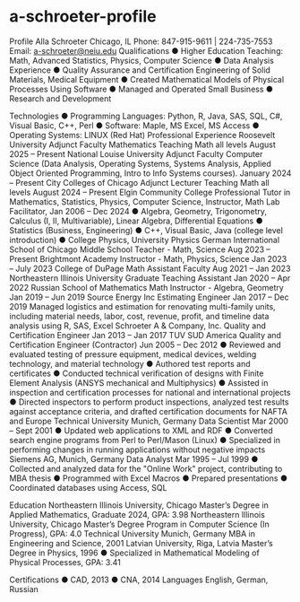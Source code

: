 # a-schroeter-profile
Profile
Alla Schroeter 
Chicago, IL
Phone: 847-915-9611 | 224-735-7553
Email: a-schroeter@neiu.edu
Qualifications
●	Higher Education Teaching: Math, Advanced Statistics, Physics, Computer   Science
●	Data Analysis Experience
●	Quality Assurance and Certification Engineering of Solid Materials, Medical Equipment
●	Created Mathematical Models of Physical Processes Using Software
●	Managed and Operated Small Business
●	Research and Development

Technologies
●	Programming Languages: Python, R, Java, SAS, SQL, C#, Visual Basic, C++, Perl
●	Software: Maple, MS Excel, MS Access
●	Operating Systems: LINUX (Red Hat)
Professional Experience 
Roosevelt University
Adjunct Faculty Mathematics Teaching Math all levels
August 2025 – Present 
National Louise University
Adjunct Faculty Computer Science (Data Analysis, Operating Systems, Systems Analysis,  Applied Object Oriented Programming, Intro to Info Systems courses).
January 2024 – Present
City Colleges of Chicago 
Adjunct Lecturer Teaching Math all levels
August 2024 – Present
Elgin Community College
Professional Tutor in Mathematics, Statistics, Physics, Computer Science, Instructor, Math Lab Facilitator,
Jan 2006 – Dec 2024
●	Algebra, Geometry, Trigonometry, Calculus (I, II, Multivariable), Linear Algebra, Differential Equations
●	Statistics (Business, Engineering)
●	C++, Visual Basic, Java (college level introduction)
●	College Physics, University Physics
German International School of Chicago
Middle School Teacher - Math, Science
Aug 2023 – Present
Brightmont Academy
Instructor - Math, Physics, Science
Jan 2023 – July 2023
College of DuPage
Math Assistant Faculty
Aug 2021 – Jan 2023
Northeastern Illinois University
Graduate Teaching Assistant
Jan 2020 – Apr 2022
Russian School of Mathematics
Math Instructor - Algebra, Geometry
Jan 2019 – Jun 2019
Source Energy Inc
Estimating Engineer
Jan 2017 – Dec 2019
Managed logistics and estimation for renovating multi-family units, including material needs, labor, cost, revenue, profit, and timeline data analysis using R, SAS, Excel
Schroeter A & Company, Inc.
Quality and Certification Engineer
Jan 2013 – Jan 2017
TUV SUD America
Quality and Certification Engineer (Contractor)
Jun 2005 – Dec 2012
●	Reviewed and evaluated testing of pressure equipment, medical devices, welding technology, and material technology
●	Authored test reports and certificates
●	Conducted technical verification of designs with Finite Element Analysis (ANSYS mechanical and Multiphysics)
●	Assisted in inspection and certification processes for national and international projects
●	Directed inspectors to perform product inspections, analyzed test results against acceptance criteria, and drafted certification documents for NAFTA and Europe
Technical University Munich, Germany
Data Scientist
Mar 2000 – Sept 2001
●	Updated web applications to XML and RDF
●	Converted search engine programs from Perl to Perl/Mason (Linux)
●	Specialized in performing changes in running applications without negative impacts
Siemens AG, Munich, Germany
Data Analyst
Mar 1995 – Jul 1999
●	Collected and analyzed data for the "Online Work" project, contributing to MBA thesis
●	Programmed with Excel Macros
●	Prepared presentations
●	Coordinated databases using Access, SQL

Education
Northeastern Illinois University, Chicago
Master’s Degree in Applied Mathematics, Graduate 2024, GPA: 3.98
Northeastern Illinois University, Chicago
Master’s Degree Program in Computer Science (In Progress), GPA: 4.0
Technical University Munich, Germany
MBA in Engineering and Science, 2001
Latvian University, Riga, Latvia
Master’s Degree in Physics, 1996
●	Specialized in Mathematical Modeling of Physical Processes, GPA: 3.41

Certifications
●	CAD, 2013
●	CNA, 2014
Languages
English, German, Russian

